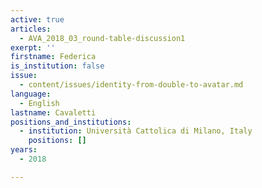 ```yaml
---
active: true
articles:
  - AVA_2018_03_round-table-discussion1
exerpt: ''
firstname: Federica
is_institution: false
issue:
  - content/issues/identity-from-double-to-avatar.md
language:
  - English
lastname: Cavaletti
positions_and_institutions:
  - institution: Università Cattolica di Milano, Italy
    positions: []
years:
  - 2018

---
```

